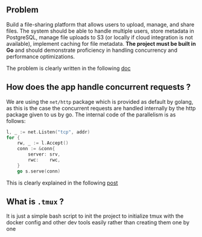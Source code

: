 ## Problem 
Build a file-sharing platform that allows users to upload, manage, and share
files. The system should be able to handle multiple users, store metadata in PostgreSQL, manage file
uploads to S3 (or locally if cloud integration is not available), implement caching for file metadata.
**The project must be built in Go** and should demonstrate proficiency in handling concurrency and
performance optimizations.


The problem is clearly written in the following [doc](https://drive.google.com/file/d/1zeOOxV8rMPXlVkRl236omBBQW_f1EW9g/view)
## How does the app handle concurrent requests ? 

We are using the `net/http` package which is provided as default by golang,
as this is the case the concurrent requests are handled internally by the 
http package given to us by go. The internal code of the parallelism is as follows:

```go 
l, _ := net.Listen("tcp", addr)
for {
    rw, _ := l.Accept()
    conn := &conn{
        server: srv,
        rwc:    rwc,
    }
    go s.serve(conn)
```

This is clearly explained in the following [post](https://stackoverflow.com/questions/40610398/golang-concurrent-http-request-handling)

## What is `.tmux` ? 
It is just a simple bash script to init the project to initialize tmux with the docker config and other dev tools
easily rather than creating them one by one
